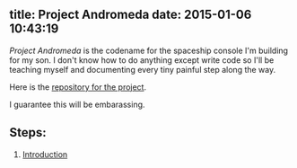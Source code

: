 title: Project Andromeda
date: 2015-01-06 10:43:19
---
*Project Andromeda* is the codename for the spaceship console I'm building for
my son. I don't know how to do anything except write code so I'll be teaching
myself and documenting every tiny painful step along the way.

Here is the [repository for the project][repo].

I guarantee this will be embarassing.

Steps:
------

  1. [Introduction][intro]

  [repo]: https://github.com/drhayes/andromeda
  [intro]: /project-andromeda/intro.html
